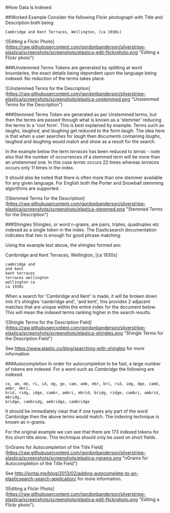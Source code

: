 #How Data Is Indexed

##Worked Example
Consider the following Flickr photograph with Title and Description both being:

```
Cambridge and Kent Terraces, Wellington, [ca 1930s]
```

![Editing a Flickr Photo]
(https://raw.githubusercontent.com/gordonbanderson/silverstripe-elastica/screenshots/screenshots/elastica-edit-flickrphoto.png
"Editing a Flickr photo")

###Unstemmed Terms
Tokens are generated by splitting at word boundaries, the exact details being
dependent upon the language being indexed.  No reduction of the terms takes
place.

![Unstemmed Terms for the Description]
(https://raw.githubusercontent.com/gordonbanderson/silverstripe-elastica/screenshots/screenshots/elastica-unstemmed.png
"Unstemmed Terms for the Description")

###Stemmed Terms
Token are generated as per Unstemmed terms, but then the terms are passed
through what is known as a 'stemmer' reducing the terms to a 'root form'.  This
is best explained by example.  Terms such as _laughs_, _laughed_, and _laughing_
get reduced to the form _laugh_.  The idea here is that when a user searches for
_laugh_ then documents containing _laughs_, _laughed_ and _laughing_ would match
and show as a result for the search.

In the example below the term _terraces_ has been reduced to _terrac_ - note
also that the number of occurrences of a stemmed term will be more than an
unstemmed one.  In this case _terrac_ occurs 22 times whereas _terraces_ occurs
only 11 times in the index.

It should also be noted that there is often more than one stemmer available for
any given language.  For English both the Porter and Snowball stemming
algorithms are supported.

![Stemmed Terms for the Description]
(https://raw.githubusercontent.com/gordonbanderson/silverstripe-elastica/screenshots/screenshots/elastica-stemmed.png
"Stemmed Terms for the Description")

###Shingles
Shingles, or word n-grams, are pairs, triples, quadruples etc indexed as a
single token in the index.  The Elasticsearch documentation indicates that two
is enough for good phrase matching.

Using the example text above, the shingles formed are:

Cambridge and Kent Terraces, Wellington, [ca 1930s]

```
cambridge and
and kent
kent terraces
terraces wellington
wellington ca
ca 1930s
```

When a search for 'Cambridge and Kent' is made, it will be broken down into
it's shingles 'cambridge and', 'and kent', this provides 2 adjacent matches
that are unique within the entire index for the document below.  This will mean
the indexed terms ranking higher in the search results.


![Shingle Terms for the Description Field]
(https://raw.githubusercontent.com/gordonbanderson/silverstripe-elastica/screenshots/screenshots/elastica-shingles.png
"Shingle Terms for the Description Field")

See https://www.elastic.co/blog/searching-with-shingles for more information.

###Autocompletion
In order for autocompletion to be fast, a large number of tokens are indexed.
For a word such as _Cambridge_ the following are indexed.
```
ca, am, mb, ri, id, dg, ge, cam, amb, mbr, bri, rid, idg, dge, camb, ambr, mbri,
brid, ridg, idge, cambr, ambri, mbrid, bridg, ridge, cambri, ambrid, mbridg,
bridge, cambridg, ambridge, cambridge
```
It should be immediately clear that if one types any part of the word Cambridge
then the above terms would match.  The indexing technique is known as n-grams.

For the original example we can see that there are 173 indexed tokens for this
short title alone.  This technique should only be used on short fields.

![nGrams for Autocompletion of the Title Field]
(https://raw.githubusercontent.com/gordonbanderson/silverstripe-elastica/screenshots/screenshots/elastica-ngrams.png
"nGrams for Autocompletion of the Title Field")

See
http://jontai.me/blog/2013/02/adding-autocomplete-to-an-elasticsearch-search-application/
for more information.

![Editing a Flickr Photo]
(https://raw.githubusercontent.com/gordonbanderson/silverstripe-elastica/screenshots/screenshots/elastica-edit-flickrphoto.png
"Editing a Flickr photo")
